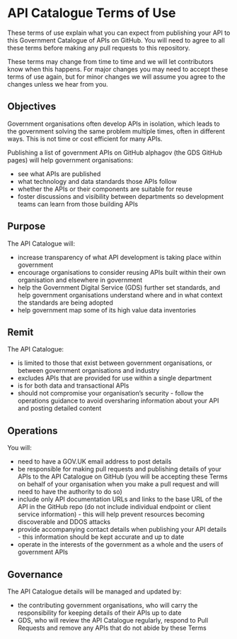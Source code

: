 # API Catalogue Terms of Use

These terms of use explain what you can expect from publishing your API to this Government Catalogue of APIs on GitHub. You will need to agree to all these terms before making any pull requests to this repository. 

These terms may change from time to time and we will let contributors know when this happens. For major changes you may need to accept these terms of use again, but for minor changes we will assume you agree to the changes unless we hear from you. 

## Objectives 

Government organisations often develop APIs in isolation, which leads to the government solving the same problem multiple times, often in different ways. This is not time or cost efficient for many APIs. 

Publishing a list of government APIs on GitHub alphagov (the GDS GitHub pages) will help government organisations: 

* see what APIs are published
* what technology and data standards those APIs follow
* whether the APIs or their components are suitable for reuse 
* foster discussions and visibility between departments so development teams can learn from those building APIs

## Purpose 

The API Catalogue will: 

* increase transparency of what API development is taking place within government
* encourage organisations to consider reusing APIs built within their own organisation and elsewhere in government
* help the Government Digital Service (GDS) further set standards, and help government organisations understand where and in what context the standards are being adopted
* help government map some of its high value data inventories

## Remit 

The API Catalogue: 

* is limited to those that exist between government organisations, or between government organisations and industry
* excludes APIs that are provided for use within a single department
* is for both data and transactional APIs
* should not compromise your organisation’s security - follow the operations guidance to avoid oversharing information about your API and posting detailed content 

## Operations 

You will: 

* need to have a GOV.UK email address to post details
* be responsible for making pull requests and publishing details of your APIs to the API Catalogue on GitHub (you will be accepting these Terms on behalf of your organisation when you make a pull request and will need to have the authority to do so) 
* include only API documentation URLs and links to the base URL of the API in the GitHub repo (do not include individual endpoint or client service information) - this will help prevent resources becoming discoverable and DDOS attacks
* provide accompanying contact details when publishing your API details - this information should be kept accurate and up to date
* operate in the interests of the government as a whole and the users of government APIs

## Governance 

The API Catalogue details will be managed and updated by:

* the contributing government organisations, who will carry the responsibility for keeping details of their APIs up to date 
* GDS, who will review the API Catalogue regularly, respond to Pull Requests and  remove any APIs that do not abide by these Terms
